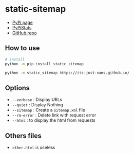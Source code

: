 # static-sitemap

- [PyPi page](https://pypi.org/project/static-sitemap/)
- [PyPiStats](https://pypistats.org/packages/static-sitemap)
- [GitHub repo](https://github.com/Its-Just-Nans/static-sitemap)

## How to use

```sh
# install
python -m pip install static_sitemap

python -m static_sitemap https://its-just-nans.github.io/
```

## Options

- `--verbose` : Display URLs
- `--quiet` : Display Nothing
- `--sitemap` : Create a `sitemap.xml` file
- `--rm-error` : Delete link with request error
- `--html` : to display the html from requests

## Others files

- `other.html` is useless
